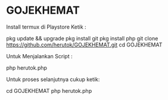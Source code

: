 # GOJEKHEMAT

Install termux di Playstore 
Ketik : 

pkg update && upgrade 
pkg install git 
pkg install php 
git clone https://github.com/herutok/GOJEKHEMAT.git 
cd GOJEKHEMAT


Untuk Menjalankan Script : 

php herutok.php


Untuk proses selanjutnya cukup ketik: 

cd GOJEKHEMAT 
php herutok.php

